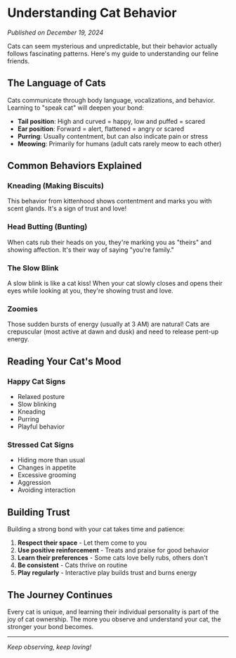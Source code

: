 # Understanding Cat Behavior

*Published on December 19, 2024*

Cats can seem mysterious and unpredictable, but their behavior actually follows fascinating patterns. Here's my guide to understanding our feline friends.

## The Language of Cats

Cats communicate through body language, vocalizations, and behavior. Learning to "speak cat" will deepen your bond:

- **Tail position**: High and curved = happy, low and puffed = scared
- **Ear position**: Forward = alert, flattened = angry or scared
- **Purring**: Usually contentment, but can also indicate pain or stress
- **Meowing**: Primarily for humans (adult cats rarely meow to each other)

## Common Behaviors Explained

### Kneading (Making Biscuits)
This behavior from kittenhood shows contentment and marks you with scent glands. It's a sign of trust and love!

### Head Butting (Bunting)
When cats rub their heads on you, they're marking you as "theirs" and showing affection. It's their way of saying "you're family."

### The Slow Blink
A slow blink is like a cat kiss! When your cat slowly closes and opens their eyes while looking at you, they're showing trust and love.

### Zoomies
Those sudden bursts of energy (usually at 3 AM) are natural! Cats are crepuscular (most active at dawn and dusk) and need to release pent-up energy.

## Reading Your Cat's Mood

### Happy Cat Signs
- Relaxed posture
- Slow blinking
- Kneading
- Purring
- Playful behavior

### Stressed Cat Signs
- Hiding more than usual
- Changes in appetite
- Excessive grooming
- Aggression
- Avoiding interaction

## Building Trust

Building a strong bond with your cat takes time and patience:

1. **Respect their space** - Let them come to you
2. **Use positive reinforcement** - Treats and praise for good behavior
3. **Learn their preferences** - Some cats love belly rubs, others don't
4. **Be consistent** - Cats thrive on routine
5. **Play regularly** - Interactive play builds trust and burns energy

## The Journey Continues

Every cat is unique, and learning their individual personality is part of the joy of cat ownership. The more you observe and understand your cat, the stronger your bond becomes.

---

*Keep observing, keep loving!*
